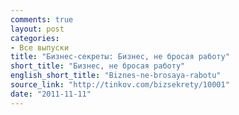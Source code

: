 ```yaml
---
comments: true
layout: post
categories:
- Все выпуски
title: "Бизнес-секреты: Бизнес, не бросая работу"
short_title: "Бизнес, не бросая работу"
english_short_title: "Biznes-ne-brosaya-rabotu"
source_link: "http://tinkov.com/bizsekrety/10001"
date: "2011-11-11"
---
```


